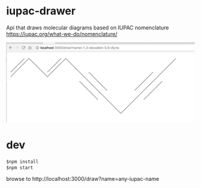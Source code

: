 # iupac-drawer
Api that draws molecular diagrams based on IUPAC nomenclature https://iupac.org/what-we-do/nomenclature/

![screen shot](https://raw.githubusercontent.com/zackpudil/iupac-drawer/master/screenshot.png)

# dev
```
$npm install
$npm start
```

browse to http://localhost:3000/draw?name=any-iupac-name
